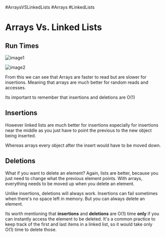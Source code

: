 #ArraysVSLinkedLists
#Arrays 
#LinkedLists 
# Arrays Vs. Linked Lists
## Run Times

![image1]

[image1]:https://i.imgur.com/VBACEia.png
![image2]

[image2]:https://i.imgur.com/qzfU6FC.png

From this we can see that Arrays are faster to read but are slower for insertions. Meaning that arrays are much better for random reads and accesses.

Its important to remember that insertions and deletions are O(1)

## Insertions
However linked lists are much better for insertions especially for insertions near the middle as you just have to point the previous to the new object being inserted. 

Whereas arrays every object after the insert would have to be moved down.

## Deletions

What if you want to delete an element? Again, lists are better, because you just need to change what the previous element points. With arrays, everything needs to be moved up when you delete an element.

Unlike insertions, deletions will always work. Insertions can fail sometimes when there's no space left in memory. But you can always delete an element.

Its worth mentioning that **insertions** and **deletions** are O(1) time **only** if you can instantly access the element to be deleted. It's a common practice to keep track of the first and last items in a linked list, so it would take only O(1) time to delete those.